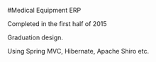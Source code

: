 #Medical Equipment ERP

Completed in the first half of 2015

Graduation design.

Using Spring MVC, Hibernate, Apache Shiro etc.
